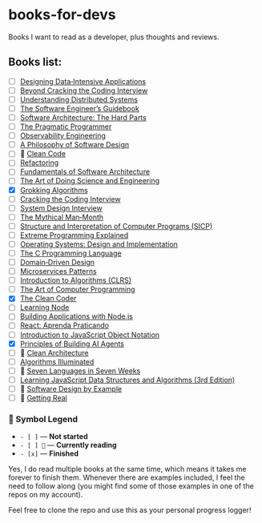 # books-for-devs
Books I want to read as a developer, plus thoughts and reviews.

## Books list:
- [ ] [Designing Data‑Intensive Applications](https://amzn.to/43ovSEa)  
- [ ] [Beyond Cracking the Coding Interview](https://amzn.to/4kJxZZZ)  
- [ ] [Understanding Distributed Systems](https://amzn.to/44KNjzy)  
- [ ] [The Software Engineer’s Guidebook](https://amzn.to/3FgTNxi)  
- [ ] [Software Architecture: The Hard Parts](https://amzn.to/43fMQpH)  
- [ ] [The Pragmatic Programmer](https://amzn.to/4kwyR4x)  
- [ ] [Observability Engineering](https://amzn.to/44QiMlH)  
- [ ] [A Philosophy of Software Design](https://amzn.to/43KYmbF)  
- [ ] 📖 [Clean Code](https://amzn.to/4eK6GNG)  
- [ ] [Refactoring](https://amzn.to/40PgDnf)  
- [ ] [Fundamentals of Software Architecture](https://amzn.to/46a0zQy)  
- [ ] [The Art of Doing Science and Engineering](https://amzn.to/44w8yX3)  
- [X] [Grokking Algorithms](https://amzn.to/46rQ4bF)  
- [ ] [Cracking the Coding Interview](https://amzn.to/3GJ0lpe)  
- [ ] [System Design Interview](https://amzn.to/40jekZw)  
- [ ] [The Mythical Man‑Month](https://amzn.to/450Cz1b)  
- [ ] [Structure and Interpretation of Computer Programs (SICP)](https://amzn.to/4nMGJkL)  
- [ ] [Extreme Programming Explained](https://amzn.to/46DGhiv)  
- [ ] [Operating Systems: Design and Implementation](https://amzn.to/4nLQS11)  
- [ ] [The C Programming Language](https://amzn.to/44MXGD5)  
- [ ] [Domain‑Driven Design](https://amzn.to/46etl2F)  
- [ ] [Microservices Patterns](https://amzn.to/40dSUgn)  
- [ ] [Introduction to Algorithms (CLRS)](https://amzn.to/40fDeJv)  
- [ ] [The Art of Computer Programming](https://amzn.to/4lLJvou)  
- [X] [The Clean Coder](https://www.amazon.com/Clean-Coder-Conduct-Professional-Programmers/dp/0137081073)  
- [ ] [Learning Node](https://www.amazon.com/Learning-Node-Shelley-Powers/dp/1449323073)  
- [ ] [Building Applications with Node.js](https://www.amazon.com/CONSTRUINDO-APLICA%C3%87%C3%95ES-NODEJS-William-Moraes/dp/8575228781)  
- [ ] [React: Aprenda Praticando](https://www.amazon.com.br/React-Praticando-Desenvolva-Aplica%C3%A7%C3%B5es-Biblioteca/dp/6586057396)  
- [ ] [Introduction to JavaScript Object Notation](https://www.amazon.com/Introduction-JavaScript-Object-Notation-Point/dp/1491929480)  
- [X] [Principles of Building AI Agents](https://www.amazon.com/Principles-Building-Agents-Sam-Bhagwat/dp/B0DYH5GHDD)  
- [ ] 📖 [Clean Architecture](https://www.amazon.com/Clean-Architecture-Craftsmans-Software-Structure/dp/0134494164)  
- [ ] [Algorithms Illuminated](https://www.amazon.com/Algorithms-Illuminated-Part-1-Basics/dp/0999282905)  
- [ ] 📖 [Seven Languages in Seven Weeks](https://www.amazon.com/Seven-Languages-Weeks-Programming-Programmers/dp/193435659X)  
- [ ] [Learning JavaScript Data Structures and Algorithms (3rd Edition)](https://www.amazon.com/Learning-JavaScript-Data-Structures-Algorithms/dp/1788623878)  
- [ ] 📖 [Software Design by Example](https://www.amazon.com/Software-Design-Example-Greg-Wilson/dp/1032330236)  
- [ ] 📖 [Getting Real](https://basecamp.com/gettingreal/getting-real.pdf)
      
### 📘 Symbol Legend

- `- [ ]` — **Not started**
- `- [ ] 📖` — **Currently reading**
- `- [x]` — **Finished**

Yes, I do read multiple books at the same time, which means it takes me forever to finish them. 
Whenever there are examples included, I feel the need to follow along (you might find some of those examples in one of the repos on my account).

Feel free to clone the repo and use this as your personal progress logger!

